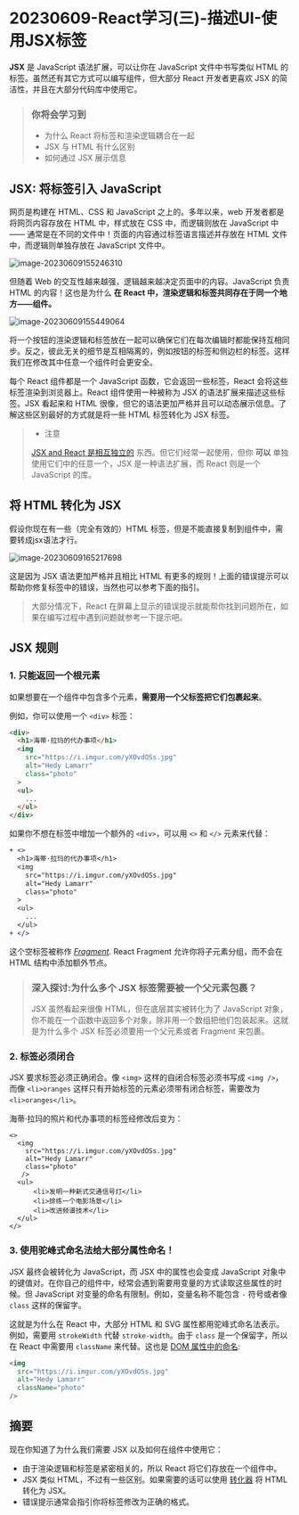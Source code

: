 # 20230609-React学习(三)-描述UI-使用JSX标签

**JSX** 是 JavaScript 语法扩展，可以让你在 JavaScript 文件中书写类似 HTML 的标签。虽然还有其它方式可以编写组件，但大部分 React 开发者更喜欢 JSX 的简洁性，并且在大部分代码库中使用它。

> ### 你将会学习到
>
> - 为什么 React 将标签和渲染逻辑耦合在一起
> - JSX 与 HTML 有什么区别
> - 如何通过 JSX 展示信息

## JSX: 将标签引入 JavaScript

网页是构建在 HTML、CSS 和 JavaScript 之上的。多年以来，web 开发者都是将网页内容存放在 HTML 中，样式放在 CSS 中，而逻辑则放在 JavaScript 中 —— 通常是在不同的文件中！页面的内容通过标签语言描述并存放在 HTML 文件中，而逻辑则单独存放在 JavaScript 文件中。

![image-20230609155246310](https://s2.loli.net/2023/06/09/imXvt9keKOZBUQa.png)

但随着 Web 的交互性越来越强，逻辑越来越决定页面中的内容。JavaScript 负责 HTML 的内容！这也是为什么 **在 React 中，渲染逻辑和标签共同存在于同一个地方——组件。**

![image-20230609155449064](https://s2.loli.net/2023/06/09/tOBnWMp1fY7sq2H.png)

将一个按钮的渲染逻辑和标签放在一起可以确保它们在每次编辑时都能保持互相同步。反之，彼此无关的细节是互相隔离的，例如按钮的标签和侧边栏的标签。这样我们在修改其中任意一个组件时会更安全。

每个 React 组件都是一个 JavaScript 函数，它会返回一些标签，React 会将这些标签渲染到浏览器上。React 组件使用一种被称为 JSX 的语法扩展来描述这些标签。JSX 看起来和 HTML 很像，但它的语法更加严格并且可以动态展示信息。了解这些区别最好的方式就是将一些 HTML 标签转化为 JSX 标签。

> - 注意
>
> [JSX and React 是相互独立的](https://reactjs.org/blog/2020/09/22/introducing-the-new-jsx-transform.html#whats-a-jsx-transform) 东西。但它们经常一起使用，但你 **可以** 单独使用它们中的任意一个，JSX 是一种语法扩展，而 React 则是一个 JavaScript 的库。

## 将 HTML 转化为 JSX

假设你现在有一些（完全有效的）HTML 标签，但是不能直接复制到组件中，需要转成jsx语法才行。

![image-20230609165217698](https://s2.loli.net/2023/06/09/lmKyxIB5EsL8nR9.png)

这是因为 JSX 语法更加严格并且相比 HTML 有更多的规则！上面的错误提示可以帮助你修复标签中的错误，当然也可以参考下面的指引。

> 大部分情况下，React 在屏幕上显示的错误提示就能帮你找到问题所在，如果在编写过程中遇到问题就参考一下提示吧。

## JSX 规则

### 1. 只能返回一个根元素

如果想要在一个组件中包含多个元素，**需要用一个父标签把它们包裹起来**。

例如，你可以使用一个 `<div>` 标签：

```html
<div>
  <h1>海蒂·拉玛的代办事项</h1>
  <img 
    src="https://i.imgur.com/yXOvdOSs.jpg" 
    alt="Hedy Lamarr" 
    class="photo"
  >
  <ul>
    ...
  </ul>
</div>
```

如果你不想在标签中增加一个额外的 `<div>`，可以用 `<>` 和 `</>` 元素来代替：

```diff
+ <>
  <h1>海蒂·拉玛的代办事项</h1>
  <img 
    src="https://i.imgur.com/yXOvdOSs.jpg" 
    alt="Hedy Lamarr" 
    class="photo"
  >
  <ul>
    ...
  </ul>
+ </>
```

这个空标签被称作 *[Fragment](https://zh-hans.react.dev/reference/react/Fragment)*. React Fragment 允许你将子元素分组，而不会在 HTML 结构中添加额外节点。

> ### 深入探讨:为什么多个 JSX 标签需要被一个父元素包裹？ 
>
> JSX 虽然看起来很像 HTML，但在底层其实被转化为了 JavaScript 对象，你不能在一个函数中返回多个对象，除非用一个数组把他们包装起来。这就是为什么多个 JSX 标签必须要用一个父元素或者 Fragment 来包裹。

### 2. 标签必须闭合

JSX 要求标签必须正确闭合。像 `<img>` 这样的自闭合标签必须书写成 `<img />`，而像 `<li>oranges` 这样只有开始标签的元素必须带有闭合标签，需要改为 `<li>oranges</li>`。

海蒂·拉玛的照片和代办事项的标签经修改后变为：

```tsx
<>
  <img 
    src="https://i.imgur.com/yXOvdOSs.jpg" 
    alt="Hedy Lamarr" 
    class="photo"
   />
  <ul>
      <li>发明一种新式交通信号灯</li>
      <li>排练一个电影场景</li>
      <li>改进频谱技术</li>
  </ul>
</>
```

### 3. 使用驼峰式命名法给大部分属性命名！

JSX 最终会被转化为 JavaScript，而 JSX 中的属性也会变成 JavaScript 对象中的键值对。在你自己的组件中，经常会遇到需要用变量的方式读取这些属性的时候。但 JavaScript 对变量的命名有限制。例如，变量名称不能包含 `-` 符号或者像 `class` 这样的保留字。

这就是为什么在 React 中，大部分 HTML 和 SVG 属性都用驼峰式命名法表示。例如，需要用 `strokeWidth` 代替 `stroke-width`。由于 `class` 是一个保留字，所以在 React 中需要用 `className` 来代替。这也是 [DOM 属性中的命名](https://developer.mozilla.org/en-US/docs/Web/API/Element/className):

```html
<img 
  src="https://i.imgur.com/yXOvdOSs.jpg" 
  alt="Hedy Lamarr" 
  className="photo"
/>
```

## 摘要

现在你知道了为什么我们需要 JSX 以及如何在组件中使用它：

- 由于渲染逻辑和标签是紧密相关的，所以 React 将它们存放在一个组件中。
- JSX 类似 HTML，不过有一些区别。如果需要的话可以使用 [转化器](https://transform.tools/html-to-jsx) 将 HTML 转化为 JSX。
- 错误提示通常会指引你将标签修改为正确的格式。